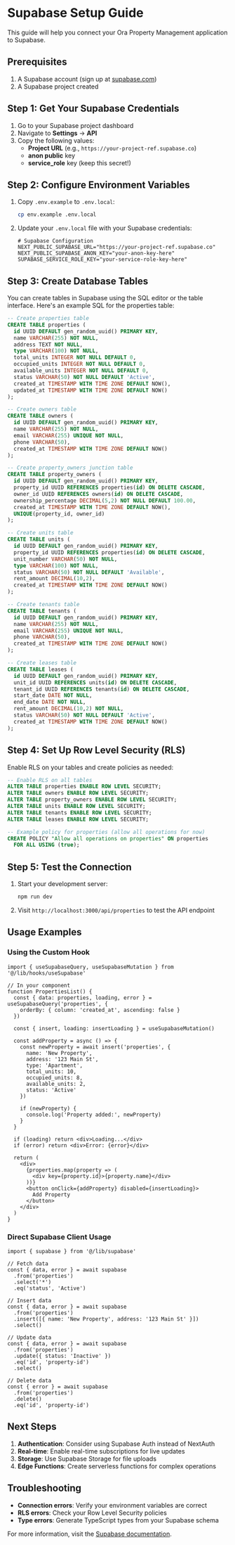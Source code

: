 # Supabase Setup Guide

This guide will help you connect your Ora Property Management application to Supabase.

## Prerequisites

1. A Supabase account (sign up at [supabase.com](https://supabase.com))
2. A Supabase project created

## Step 1: Get Your Supabase Credentials

1. Go to your Supabase project dashboard
2. Navigate to **Settings** → **API**
3. Copy the following values:
   - **Project URL** (e.g., `https://your-project-ref.supabase.co`)
   - **anon public** key
   - **service_role** key (keep this secret!)

## Step 2: Configure Environment Variables

1. Copy `.env.example` to `.env.local`:
   ```bash
   cp env.example .env.local
   ```

2. Update your `.env.local` file with your Supabase credentials:
   ```env
   # Supabase Configuration
   NEXT_PUBLIC_SUPABASE_URL="https://your-project-ref.supabase.co"
   NEXT_PUBLIC_SUPABASE_ANON_KEY="your-anon-key-here"
   SUPABASE_SERVICE_ROLE_KEY="your-service-role-key-here"
   ```

## Step 3: Create Database Tables

You can create tables in Supabase using the SQL editor or the table interface. Here's an example SQL for the properties table:

```sql
-- Create properties table
CREATE TABLE properties (
  id UUID DEFAULT gen_random_uuid() PRIMARY KEY,
  name VARCHAR(255) NOT NULL,
  address TEXT NOT NULL,
  type VARCHAR(100) NOT NULL,
  total_units INTEGER NOT NULL DEFAULT 0,
  occupied_units INTEGER NOT NULL DEFAULT 0,
  available_units INTEGER NOT NULL DEFAULT 0,
  status VARCHAR(50) NOT NULL DEFAULT 'Active',
  created_at TIMESTAMP WITH TIME ZONE DEFAULT NOW(),
  updated_at TIMESTAMP WITH TIME ZONE DEFAULT NOW()
);

-- Create owners table
CREATE TABLE owners (
  id UUID DEFAULT gen_random_uuid() PRIMARY KEY,
  name VARCHAR(255) NOT NULL,
  email VARCHAR(255) UNIQUE NOT NULL,
  phone VARCHAR(50),
  created_at TIMESTAMP WITH TIME ZONE DEFAULT NOW()
);

-- Create property_owners junction table
CREATE TABLE property_owners (
  id UUID DEFAULT gen_random_uuid() PRIMARY KEY,
  property_id UUID REFERENCES properties(id) ON DELETE CASCADE,
  owner_id UUID REFERENCES owners(id) ON DELETE CASCADE,
  ownership_percentage DECIMAL(5,2) NOT NULL DEFAULT 100.00,
  created_at TIMESTAMP WITH TIME ZONE DEFAULT NOW(),
  UNIQUE(property_id, owner_id)
);

-- Create units table
CREATE TABLE units (
  id UUID DEFAULT gen_random_uuid() PRIMARY KEY,
  property_id UUID REFERENCES properties(id) ON DELETE CASCADE,
  unit_number VARCHAR(50) NOT NULL,
  type VARCHAR(100) NOT NULL,
  status VARCHAR(50) NOT NULL DEFAULT 'Available',
  rent_amount DECIMAL(10,2),
  created_at TIMESTAMP WITH TIME ZONE DEFAULT NOW()
);

-- Create tenants table
CREATE TABLE tenants (
  id UUID DEFAULT gen_random_uuid() PRIMARY KEY,
  name VARCHAR(255) NOT NULL,
  email VARCHAR(255) UNIQUE NOT NULL,
  phone VARCHAR(50),
  created_at TIMESTAMP WITH TIME ZONE DEFAULT NOW()
);

-- Create leases table
CREATE TABLE leases (
  id UUID DEFAULT gen_random_uuid() PRIMARY KEY,
  unit_id UUID REFERENCES units(id) ON DELETE CASCADE,
  tenant_id UUID REFERENCES tenants(id) ON DELETE CASCADE,
  start_date DATE NOT NULL,
  end_date DATE NOT NULL,
  rent_amount DECIMAL(10,2) NOT NULL,
  status VARCHAR(50) NOT NULL DEFAULT 'Active',
  created_at TIMESTAMP WITH TIME ZONE DEFAULT NOW()
);
```

## Step 4: Set Up Row Level Security (RLS)

Enable RLS on your tables and create policies as needed:

```sql
-- Enable RLS on all tables
ALTER TABLE properties ENABLE ROW LEVEL SECURITY;
ALTER TABLE owners ENABLE ROW LEVEL SECURITY;
ALTER TABLE property_owners ENABLE ROW LEVEL SECURITY;
ALTER TABLE units ENABLE ROW LEVEL SECURITY;
ALTER TABLE tenants ENABLE ROW LEVEL SECURITY;
ALTER TABLE leases ENABLE ROW LEVEL SECURITY;

-- Example policy for properties (allow all operations for now)
CREATE POLICY "Allow all operations on properties" ON properties
  FOR ALL USING (true);
```

## Step 5: Test the Connection

1. Start your development server:
   ```bash
   npm run dev
   ```

2. Visit `http://localhost:3000/api/properties` to test the API endpoint

## Usage Examples

### Using the Custom Hook

```tsx
import { useSupabaseQuery, useSupabaseMutation } from '@/lib/hooks/useSupabase'

// In your component
function PropertiesList() {
  const { data: properties, loading, error } = useSupabaseQuery('properties', {
    orderBy: { column: 'created_at', ascending: false }
  })

  const { insert, loading: insertLoading } = useSupabaseMutation()

  const addProperty = async () => {
    const newProperty = await insert('properties', {
      name: 'New Property',
      address: '123 Main St',
      type: 'Apartment',
      total_units: 10,
      occupied_units: 8,
      available_units: 2,
      status: 'Active'
    })
    
    if (newProperty) {
      console.log('Property added:', newProperty)
    }
  }

  if (loading) return <div>Loading...</div>
  if (error) return <div>Error: {error}</div>

  return (
    <div>
      {properties.map(property => (
        <div key={property.id}>{property.name}</div>
      ))}
      <button onClick={addProperty} disabled={insertLoading}>
        Add Property
      </button>
    </div>
  )
}
```

### Direct Supabase Client Usage

```tsx
import { supabase } from '@/lib/supabase'

// Fetch data
const { data, error } = await supabase
  .from('properties')
  .select('*')
  .eq('status', 'Active')

// Insert data
const { data, error } = await supabase
  .from('properties')
  .insert([{ name: 'New Property', address: '123 Main St' }])
  .select()

// Update data
const { data, error } = await supabase
  .from('properties')
  .update({ status: 'Inactive' })
  .eq('id', 'property-id')
  .select()

// Delete data
const { error } = await supabase
  .from('properties')
  .delete()
  .eq('id', 'property-id')
```

## Next Steps

1. **Authentication**: Consider using Supabase Auth instead of NextAuth
2. **Real-time**: Enable real-time subscriptions for live updates
3. **Storage**: Use Supabase Storage for file uploads
4. **Edge Functions**: Create serverless functions for complex operations

## Troubleshooting

- **Connection errors**: Verify your environment variables are correct
- **RLS errors**: Check your Row Level Security policies
- **Type errors**: Generate TypeScript types from your Supabase schema

For more information, visit the [Supabase documentation](https://supabase.com/docs).
